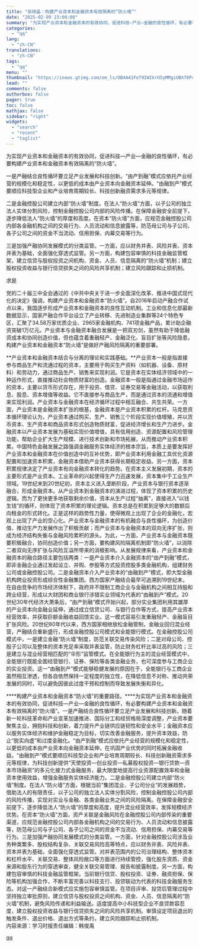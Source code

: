 ```yaml
---
title: "张晓晶：构建产业资本和金融资本有效隔离的“防火墙”"
date: "2025-02-09 23:00:00"
summary: "为实现产业资本和金融资本的有效协同，促进科技—产业—金融的良性循环，有必要构建产业资本和金融资本有效..."
categories:
  - "qq"
lang:
  - "zh-CN"
translations:
  - "zh-CN"
tags:
  - "qq"
menu: ""
thumbnail: "https://inews.gtimg.com/om_ls/OB4A41FeT9IWIkrU5yMMgiUBXf8PcC6AIQuB2P00fjbqwAA_640360/0"
lead: ""
comments: false
authorbox: false
pager: true
toc: false
mathjax: false
sidebar: "right"
widgets:
  - "search"
  - "recent"
  - "taglist"
---
```


为实现产业资本和金融资本的有效协同，促进科技—产业—金融的良性循环，有必要构建产业资本和金融资本有效隔离的“防火墙”。

一是产融结合良性循环要立足产业发展和科技创新。“由产到融”模式应依托产业经营的规模化和稳定性，以更低的成本由产业资本向金融资本延伸。“由融到产”模式要顺应科技型企业和产业培育周期较长、科技创新融资需求多元等规律。

二是金融控股公司建立内部“防火墙”制度。在法人“防火墙”方面，以子公司的独立法人实体分割风险，控制金融控股公司内部的风险传播。在保障金融安全前提下，逐步降低法人“防火墙”的厚度和高度。在资本“防火墙”方面，应规范金融控股公司内部各金融机构之间的交易行为、人员流动和信息披露等，防范母公司与子公司、各子公司之间的资金不当流动、信用担保、内幕交易等行为。

三是加强产融协同发展模式的分类监管。一方面，应以财务并表、风险并表、资本并表为基础，全面强化穿透式监管。另一方面，构建包容审慎的科技金融监管框架，建立信贷与股权投资之间机构、资金、人员、信息隔离的“防火墙”机制；建立股权投资收益与银行信贷损失之间的风险共享机制；建立风险跟踪和止损机制。

求是

  
党的二十届三中全会通过的《中共中央关于进一步全面深化改革、推进中国式现代化的决定》强调，构建产业资本和金融资本“防火墙”。自2016年启动产融合作试点以来，我国逐步形成产业资本和金融资本的良性互动机制。工业和信息化部最新数据显示，国家产融合作平台设立了产业转移、先进制造业集群等24个特色专区，汇聚了34.58万家优质企业、2965家金融机构、741项金融产品，累计助企融资突破1万亿元。产业资本与金融资本融合发展是一把双刃剑，虽然有助于降低融资成本和协同创造价值，但也蕴含着重融轻产、金融泛化、盲目扩张等风险隐患，构建产业资本和金融资本“防火墙”是做好产融风险隔离的重要部署。

  


**产业资本和金融资本结合与分离的理论和实践基础。**产业资本一般是指直接参与商品生产和流通过程的资本，主要用于购买生产资料（如机器、设备、原材料）和劳动力，通过商品生产、销售来实现利润。它是资本在实体经济领域中的一种运作形式，直接推动社会物质财富的创造。金融资本一般是指通过金融市场运作的资本，主要以货币形式存在，用于投资、借贷、证券交易等金融活动，以获取利息、股息、资本增值等收益。它不直接参与商品生产，而是通过资本的流通和增值来实现利润。产业资本与金融资本在经济循环过程中相互融合、共生共荣。一方面，产业资本是金融资本扩张的根基，金融资本是产业资本积累的杠杆。马克思资本循环理论认为，产业资本通过购买、生产、销售三个阶段实现价值增殖，并以货币资本、生产资本和商品资本形式创造物质财富，促进经济增长和生产力进步。金融资本以产业资本发展为基础实现价值增值，具有信用创造、资源配置和风险管理功能，帮助企业扩大生产规模、进行技术创新和市场拓展，从而推动产业资本积累。中国特色金融发展之路强调金融服务实体经济的根本宗旨，本质上是要发挥好产业资本和金融资本在价值创造中的互补优势，即产业资本利用金融工具优化资源配置和加速资本积累，金融资本借助产业资本获得长期稳定收益。另一方面，资本积累规律决定了产业资本有向金融资本转化的趋势。在资本主义发展初期，资本的主要形式是产业资本。工业革命的兴起使得生产力迅速发展，资本集中于工业生产领域。19世纪末到20世纪初，资本主义进入垄断阶段，产业资本与银行资本逐渐融合，形成金融资本。从产业资本到金融资本的演进过程，体现了资本积累的历史逻辑。而为了更快更多地获取剩余价值，资本从生产过程“抽离”，直接进入“以钱生钱”的循环，则体现了资本积累的理论逻辑。资本总是在积累到足够大的数额后向租金的形式转化。正是这样的趋势性力量，使得微观上出现了企业的金融化，宏观上出现了产业的空心化。产业资本与金融资本的有机融合与良性循环，为创造价值、推动生产力发展作出了积极贡献；而产业资本与金融资本的双向无序扩张，则成为经济结构失衡与金融风险累积的源头。为此，一方面，产业资本与金融资本既要积极融合，协同创造价值；另一方面，要构建风险隔离机制即“防火墙”，以消除二者双向无序扩张与风险互溢所带来的消极影响。从发展规律来看，产业资本和金融资本的融合路径主要包括两类：一是产业资本介入金融资本的“由产到融”模式，即非金融企业通过发起设立、并购、参股等方式投资控股多类金融机构，组建财务公司或金融控股公司。二是金融资本介入产业资本的“由融到产”模式，即大型金融机构跨业投资形成综合性金融集团。西方国家产融结合最早可追溯到19世纪末，在自由竞争的市场经济体制下，政府并不限制工商企业与金融机构之间相互持股和跨业经营，形成以大财团和商业银行涉猎实业领域为代表的“由融到产”模式。20世纪30年代经济大萧条后，“由产到融”模式开始兴起，部分实业集团利用其雄厚的产业资本向金融业延伸，通过成立信贷公司、与银行合作等方式，提高产业资本经营效率，并获取巨额金融收益回馈实业。这一模式容易引发重融轻产、金融盲目扩张风险。20世纪80年代以来，西方国家相继放松金融管制，金融业回归混业经营，产融结合重新盛行，形成金融控股公司模式和全能银行模式。在金融控股公司模式中，一是建立金融“防火墙”制度，防范关联交易传染风险；二是对母公司、控股子公司以及整体的资本充足率采取并表监管，防止财务杠杆比率过高的风险；三是建立与混业经营相匹配的“伞形”监管模式。在全能银行为主的混业经营模式中，全能银行既能全面经营银行、证券、保险等各类金融业务，也可深度参与工商企业的实业投资。这一“由融到产”模式能够稳健发展的原因在于，全能银行与工商企业虽然相互渗透，但各自依然保持一定程度的独立性，在降低信息不对称、推动共荣发展的同时，可以避免因彼此过度干预和控制而导致发展失衡和异化。

  


****构建产业资本和金融资本“防火墙”的重要路径。****为实现产业资本和金融资本的有效协同，促进科技—产业—金融的良性循环，有必要构建产业资本和金融资本有效隔离的“防火墙”。一是产融结合良性循环要立足产业发展和科技创新。随着新一轮科技革命和产业变革加速推进、国际分工和经贸格局深度调整，产业资本要聚焦主业，拥抱科技和创新，着力提升产业链供应链韧性和安全水平；金融资本应以服务实体经济和维护金融稳定为目标，切实改善金融服务，提升资本效益，防止“脱实向虚”和过度金融化。“由产到融”模式应依托产业经营的规模化和稳定性，以更低的成本由产业资本向金融资本延伸，在巩固产业优势的同时拓展金融收益。“由融到产”模式要顺应科技型企业和产业培育周期较长、科技创新融资需求多元等规律，为科技创新提供“天使投资—创业投资—私募股权投资—银行贷款—资本市场融资”的多元化接力式金融服务，最大限度地提高行业资源配置效率和金融资本使用效益，增强金融服务实体经济能力。二是金融控股公司建立内部“防火墙”制度。在法人“防火墙”方面，根据当前“集团混业、子公司分业”的发展趋势，借助法人的有限责任，以子公司的独立法人实体分割风险，控制金融控股公司内部的风险传播，实现对实业与金融、各类金融业务之间的风险隔离。在保障金融安全前提下，逐步降低法人“防火墙”的厚度和高度，提升混业经营效率，发挥规模经济优势。在资本“防火墙”方面，资产关联是金融风险在金融控股公司内部传染的重要渠道，应规范金融控股公司内部各金融机构之间的交易行为、人员流动和信息披露等，防范母公司与子公司、各子公司之间的资金不当流动、信用担保、内幕交易等行为。三是加强产融协同发展模式的分类监管。一方面，针对金融控股公司涉及业务种类繁多、股权结构复杂、关联交易风险高等特点，应以财务并表、风险并表、资本并表为基础，全面强化穿透式监管。对并表范围内的公司治理结构、整体资本和杠杆水平、关联交易、整体风险敞口等方面进行持续管控，强化股东资质、资金来源和股东行为的穿透审查，健全关联交易管理、报告和披露制度。另一方面，构建包容审慎的科技金融监管框架。当前银行信贷、股权投资、证券、融资担保、保险等机构加强合作，不断丰富完善以科技支行、投贷联动为代表的科技金融服务生态。对这一产融结合新模式应实施包容审慎监管。在项目评审、投贷后管理过程中坚持独立审批原则，建立信贷与股权投资之间机构、资金、人员、信息隔离的“防火墙”机制，避免风险传递和利益输送。适度提高中小科技型企业不良贷款容忍度，建立股权投资收益与银行信贷损失之间的风险共享机制。审慎设定项目退出的触发条件、退出价格、退出方式等条约，建立风险跟踪和止损机制。  
内容来源：学习时报责任编辑：韩俊禹

[qq](https://new.qq.com/rain/a/20250209A06GYJ00)
